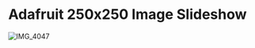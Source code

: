 # Adafruit 250x250 Image Slideshow

![IMG_4047](https://github.com/noryev/adafruit-bmp-image/assets/30084404/0b50f42b-eb58-4072-bc4d-738e63d4a2ff)

